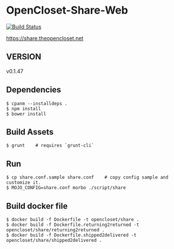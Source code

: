 # OpenCloset-Share-Web #

[![Build Status](https://travis-ci.org/opencloset/monitor.svg?branch=v0.1.47)](https://travis-ci.org/opencloset/OpenCloset-Share-Web)

https://share.theopencloset.net

## VERSION ##

v0.1.47

## Dependencies ##

    $ cpanm --installdeps .
    $ npm install
    $ bower install

## Build Assets ##

    $ grunt    # requires `grunt-cli`

## Run ##

    $ cp share.conf.sample share.conf    # copy config sample and customize it.
    $ MOJO_CONFIG=share.conf morbo ./script/share

## Build docker file ##

    $ docker build -f Dockerfile -t opencloset/share .
    $ docker build -f Dockerfile.returning2returned -t opencloset/share/returning2returned .
    $ docker build -f Dockerfile.shipped2delivered -t opencloset/share/shipped2delivered .
